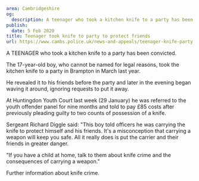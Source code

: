 ```yaml
area: Cambridgeshire
og:
  description: A teenager who took a kitchen knife to a party has been convicted.
publish:
  date: 5 Feb 2020
title: Teenager took knife to party to protect friends
url: https://www.cambs.police.uk/news-and-appeals/teenager-knife-party
```

A TEENAGER who took a kitchen knife to a party has been convicted.

The 17-year-old boy, who cannot be named for legal reasons, took the kitchen knife to a party in Brampton in March last year.

He revealed it to his friends before the party and later in the evening began waving it around, ignoring requests to put it away.

At Huntingdon Youth Court last week (29 January) he was referred to the youth offender panel for nine months and told to pay £85 costs after previously pleading guilty to two counts of possession of a knife.

Sergeant Richard Diggle said: "This boy told officers he was carrying the knife to protect himself and his friends. It's a misconception that carrying a weapon will keep you safe. All it really does is put the carrier and their friends in greater danger.

"If you have a child at home, talk to them about knife crime and the consequences of carrying a weapon."

Further information about knife crime.
